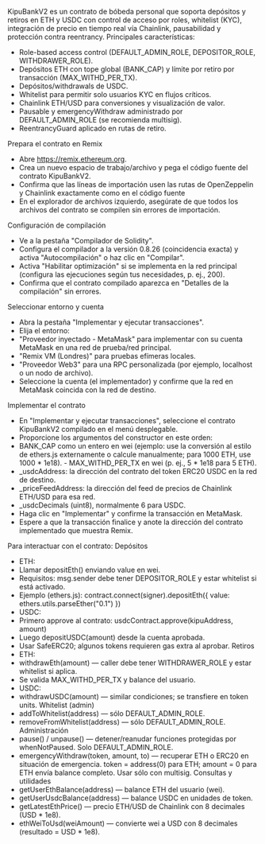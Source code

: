 KipuBankV2 es un contrato de bóbeda personal que soporta depósitos y retiros en ETH y USDC con control de acceso por roles, whitelist (KYC), integración de precio en tiempo real vía Chainlink, pausabilidad y protección contra reentrancy. Principales características:
- Role-based access control (DEFAULT_ADMIN_ROLE, DEPOSITOR_ROLE, WITHDRAWER_ROLE).
- Depósitos ETH con tope global (BANK_CAP) y límite por retiro por transacción (MAX_WITHD_PER_TX).
- Depósitos/withdrawals de USDC.
- Whitelist para permitir solo usuarios KYC en flujos críticos.
- Chainlink ETH/USD para conversiones y visualización de valor.
- Pausable y emergencyWithdraw administrado por DEFAULT_ADMIN_ROLE (se recomienda multisig).
- ReentrancyGuard aplicado en rutas de retiro.

Prepara el contrato en Remix
- Abre https://remix.ethereum.org.
- Crea un nuevo espacio de trabajo/archivo y pega el código fuente del contrato KipuBankV2.
- Confirma que las líneas de importación usen las rutas de OpenZeppelin y Chainlink exactamente como en el código fuente
- En el explorador de archivos izquierdo, asegúrate de que todos los archivos del contrato se compilen sin errores de importación.

Configuración de compilación
- Ve a la pestaña "Compilador de Solidity".
- Configura el compilador a la versión 0.8.26 (coincidencia exacta) y activa "Autocompilación" o haz clic en "Compilar".
- Activa "Habilitar optimización" si se implementa en la red principal (configura las ejecuciones según tus necesidades, p. ej., 200).
- Confirma que el contrato compilado aparezca en "Detalles de la compilación" sin errores.

Seleccionar entorno y cuenta
- Abra la pestaña "Implementar y ejecutar transacciones".
- Elija el entorno:
- "Proveedor inyectado - MetaMask" para implementar con su cuenta MetaMask en una red de prueba/red principal.
- "Remix VM (Londres)" para pruebas efímeras locales.
- "Proveedor Web3" para una RPC personalizada (por ejemplo, localhost o un nodo de archivo).
- Seleccione la cuenta (el implementador) y confirme que la red en MetaMask coincida con la red de destino.

Implementar el contrato
- En "Implementar y ejecutar transacciones", seleccione el contrato KipuBankV2 compilado en el menú desplegable.
- Proporcione los argumentos del constructor en este orden:
- BANK_CAP como un entero en wei (ejemplo: use la conversión al estilo de ethers.js externamente o calcule manualmente; para 1000 ETH, use 1000 * 1e18). - MAX_WITHD_PER_TX en wei (p. ej., 5 * 1e18 para 5 ETH).
- _usdcAddress: la dirección del contrato del token ERC20 USDC en la red de destino.
- _priceFeedAddress: la dirección del feed de precios de Chainlink ETH/USD para esa red.
- _usdcDecimals (uint8), normalmente 6 para USDC.
- Haga clic en "Implementar" y confirme la transacción en MetaMask.
- Espere a que la transacción finalice y anote la dirección del contrato implementado que muestra Remix.

Para interactuar con el contrato:
Depósitos
- ETH:
- Llamar depositEth() enviando value en wei.
- Requisitos: msg.sender debe tener DEPOSITOR_ROLE y estar whitelist si está activado.
- Ejemplo (ethers.js): contract.connect(signer).depositEth({ value: ethers.utils.parseEther("0.1") })
- USDC:
- Primero approve al contrato: usdcContract.approve(kipuAddress, amount)
- Luego depositUSDC(amount) desde la cuenta aprobada.
- Usar SafeERC20; algunos tokens requieren gas extra al aprobar.
Retiros
- ETH:
- withdrawEth(amount) — caller debe tener WITHDRAWER_ROLE y estar whitelist si aplica.
- Se valida MAX_WITHD_PER_TX y balance del usuario.
- USDC:
- withdrawUSDC(amount) — similar condiciones; se transfiere en token units.
Whitelist (admin)
- addToWhitelist(address) — sólo DEFAULT_ADMIN_ROLE.
- removeFromWhitelist(address) — sólo DEFAULT_ADMIN_ROLE.
Administración
- pause() / unpause() — detener/reanudar funciones protegidas por whenNotPaused. Solo DEFAULT_ADMIN_ROLE.
- emergencyWithdraw(token, amount, to) — recuperar ETH o ERC20 en situación de emergencia. token = address(0) para ETH; amount = 0 para ETH envía balance completo. Usar sólo con multisig.
Consultas y utilidades
- getUserEthBalance(address) — balance ETH del usuario (wei).
- getUserUsdcBalance(address) — balance USDC en unidades de token.
- getLatestEthPrice() — precio ETH/USD de Chainlink con 8 decimales (USD * 1e8).
- ethWeiToUsd(weiAmount) — convierte wei a USD con 8 decimales (resultado = USD * 1e8).
